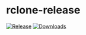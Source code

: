 # rclone-release

[![Release](https://img.shields.io/github/v/release/gaoyb7/rclone-release?display_name=tag)](https://github.com/gaoyb7/rclone-release/releases)
[![Downloads](https://img.shields.io/github/downloads/gaoyb7/rclone-release/total)](https://github.com/gaoyb7/rclone-release/releases)
